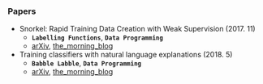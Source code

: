 ### Papers

- Snorkel: Rapid Training Data Creation with Weak Supervision (2017. 11)
	- **`Labelling Functions`**, **`Data Programming`**
	- [arXiv](https://arxiv.org/abs/1711.10160), [the_morning_blog](https://blog.acolyer.org/2018/08/22/snorkel-rapid-training-data-creation-with-weak-supervision/)
- Training classifiers with natural language explanations (2018. 5)
	- **`Babble Labble`**, **`Data Programming`**
	- [arXiv](https://arxiv.org/abs/1805.03818), [the_morning_blog](https://blog.acolyer.org/2018/08/24/training-classifiers-with-natural-language-explanations/)